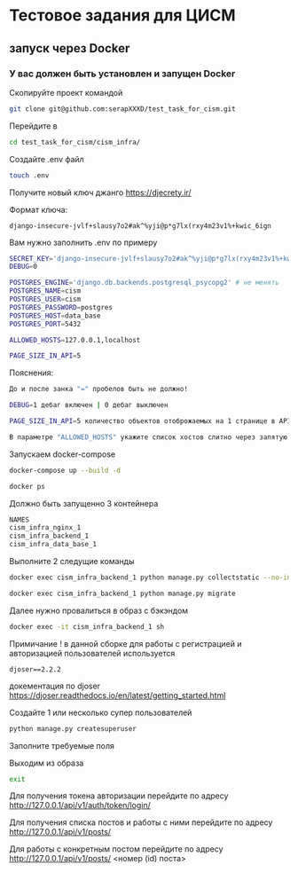 # Тестовое задания для ЦИСМ
## запуск через Docker
### У вас должен быть установлен и запущен Docker



Скопируйте проект командой 
 ```bash
git clone git@github.com:serapXXXD/test_task_for_cism.git
 ```
Перейдите в 
 ```bash
cd test_task_for_cism/cism_infra/
 ```
Создайте .env файл
 ```bash
touch .env
 ```

Получите новый ключ джанго 
https://djecrety.ir/

Формат ключа:

```django-insecure-jvlf+slausy7o2#ak^%yji@p*g7lx(rxy4m23v1%+kwic_6ign```

Вам нужно заполнить .env по примеру

 ```bash
SECRET_KEY='django-insecure-jvlf+slausy7o2#ak^%yji@p*g7lx(rxy4m23v1%+kwic_6ign'
DEBUG=0

POSTGRES_ENGINE='django.db.backends.postgresql_psycopg2' # не менять
POSTGRES_NAME=cism
POSTGRES_USER=cism
POSTGRES_PASSWORD=postgres
POSTGRES_HOST=data_base
POSTGRES_PORT=5432

ALLOWED_HOSTS=127.0.0.1,localhost

PAGE_SIZE_IN_API=5
 ```

Пояснения:
 ```bash
До и после занка "=" пробелов быть не должно!

DEBUG=1 дебаг включен | 0 дебаг выключен

PAGE_SIZE_IN_API=5 количество объектов отоброжаемых на 1 странице в API

В параметре "ALLOWED_HOSTS" укажите список хостов слитно через запятую
 ```

Запускаем docker-compose

 ```bash
docker-compose up --build -d
 ```

 ```bash
docker ps
 ```

Должно быть запущенно 3 контейнера
 ```bash
NAMES
cism_infra_nginx_1
cism_infra_backend_1
cism_infra_data_base_1
 ```
Выполните 2 следущие команды
 ```bash
docker exec cism_infra_backend_1 python manage.py collectstatic --no-input

docker exec cism_infra_backend_1 python manage.py migrate
 ```

Далее нужно провалиться в образ с бэкэндом
 ```bash
docker exec -it cism_infra_backend_1 sh
 ```

Примичание !
в данной сборке для работы с регистрацией и авторизацией пользователей используется 

```djoser==2.2.2 ```

докементация по djoser
https://djoser.readthedocs.io/en/latest/getting_started.html

Создайте 1 или несколько супер пользователей
 ```bash
python manage.py createsuperuser
 ```

Заполните требуемые поля

Выходим из образа
 ```bash
exit
 ```

Для получения токена авторизации перейдите по адресу 
http://127.0.0.1/api/v1/auth/token/login/

Для получения списка постов и работы с ними перейдите по адресу 
http://127.0.0.1/api/v1/posts/

Для работы с конкретным постом перейдите по адресу 
http://127.0.0.1/api/v1/posts/ <номер (id) поста>